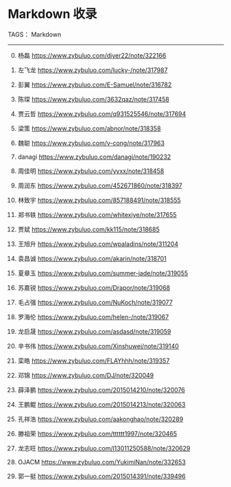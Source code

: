 # Markdown 收录

TAGS： Markdown

---

0. 杨磊 https://www.zybuluo.com/diyer22/note/322166

1. 左飞龙 https://www.zybuluo.com/lucky-/note/317987

2. 彭翼 https://www.zybuluo.com/E-Samuel/note/316782

3. 陈琛 https://www.zybuluo.com/3632qaz/note/317458

4. 贾云哲 https://www.zybuluo.com/q931525546/note/317694

5. 梁策 https://www.zybuluo.com/abnor/note/318358

6. 魏聪 https://www.zybuluo.com/v-cong/note/317963

7. danagi https://www.zybuluo.com/danagi/note/190232

8. 周佳明 https://www.zybuluo.com/yyxx/note/318458

9. 周润东 https://www.zybuluo.com/452671860/note/318397

10. 林致宇 https://www.zybuluo.com/857188491/note/318555

11. 郑书轶 https://www.zybuluo.com/whitexiye/note/317655

12. 贾斌 https://www.zybuluo.com/kk115/note/318685

13. 王旭升 https://www.zybuluo.com/wpaladins/note/311204

14. 袁昌诚 https://www.zybuluo.com/akarin/note/318701

15. 夏章玉 https://www.zybuluo.com/summer-jade/note/319055

16. 苏嘉锐 https://www.zybuluo.com/Drapor/note/319068

17. 毛占强 https://www.zybuluo.com/NuKoch/note/319077

18. 罗海伦 https://www.zybuluo.com/helen-/note/319067

19. 龙启晟 https://www.zybuluo.com/asdasd/note/319059

20. 辛书伟 https://www.zybuluo.com/Xinshuwei/note/319140

21. 栾皓 https://www.zybuluo.com/FLAYhhh/note/319357

22. 邓锦 https://www.zybuluo.com/DJ/note/320049

23. 薛泽鹏 https://www.zybuluo.com/2015014210/note/320076

24. 王鹏鲲 https://www.zybuluo.com/2015014213/note/320063

25. 孔祥浩 https://www.zybuluo.com/aakonghao/note/320289

26. 滕祖荣 https://www.zybuluo.com/tttttt1997/note/320465

27. 龙志旺 https://www.zybuluo.com/l13011250588/note/320629

28. OJACM https://www.zybuluo.com/YukimiNan/note/332653

29. 郭一挺 https://www.zybuluo.com/2015014391/note/339496